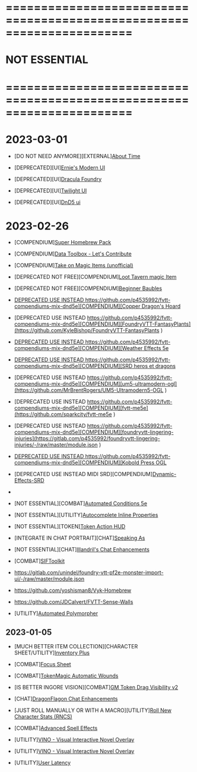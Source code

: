 # ======================================================================
# NOT ESSENTIAL 
# ======================================================================

# 2023-03-01

- [DO NOT NEED ANYMORE][EXTERNAL][About Time](https://gitlab.com/tposney/about-time )

- [DEPRECATED][UI][Ernie's Modern UI](https://github.com/ernieayala/ernies-modern-layout )
- [DEPRECATED][UI][Dracula Foundry](https://github.com/CasanovaSekova/dracula-foundry )
- [DEPRECATED][UI][Twilight UI](https://github.com/Rayuaz/twilight-ui)
- [DEPRECATED][UI][DnD5 ui](https://gitlab.com/sasmira/dnd-ui)

# 2023-02-26

- [COMPENDIUM][Super Homebrew Pack](https://github.com/SuperNar3k/foundry )
- [COMPENDIUM][Data Toolbox - Let's Contribute](https://github.com/SvenWerlen/fvtt-data-toolbox/tree/master/ )
- [COMPENDIUM][Take on Magic Items (unofficial)](https://github.com/brunocalado/takeonmagicitems )


- [DEPRECATED NOT FREE][COMPENDIUM][Loot Tavern magic Item](https://www.patreon.com/LootTavern )
- [DEPRECATED NOT FREE][COMPENDIUM][Beginner Baubles](https://foundryvtt.com/packages/ddd-beginner-baubles/ )

- [DEPRECATED USE INSTEAD https://github.com/p4535992/fvtt-compendiums-mix-dnd5e][COMPENDIUM][Copper Dragon's Hoard](https://github.com/copperdragongames/copperdragonhoard)
- [DEPRECATED USE INSTEAD https://github.com/p4535992/fvtt-compendiums-mix-dnd5e][COMPENDIUM][FoundryVTT-FantasyPlants](https://github.com/KyleBishop/FoundryVTT-FantasyPlants )
- [DEPRECATED USE INSTEAD https://github.com/p4535992/fvtt-compendiums-mix-dnd5e][COMPENDIUM][Weather Effects 5e](https://github.com/orangetruth/weather-effects-5e )
- [DEPRECATED USE INSTEAD https://github.com/p4535992/fvtt-compendiums-mix-dnd5e][COMPENDIUM][SRD heros et dragons](https://gitlab.com/lemaire.erw/srd-heros-et-dragons )
- [DEPRECATED USE INSTEAD https://github.com/p4535992/fvtt-compendiums-mix-dnd5e][COMPENDIUM][um5-ultramodern-ogl](https://github.com/MrBrentRogers/UM5-Ultramodern5-OGL )
- [DEPRECATED USE INSTEAD https://github.com/p4535992/fvtt-compendiums-mix-dnd5e][COMPENDIUM][fvtt-me5e](https://github.com/sparkcity/fvtt-me5e )
- [DEPRECATED USE INSTEAD https://github.com/p4535992/fvtt-compendiums-mix-dnd5e][COMPENDIUM][foundryvtt-lingering-injuries](https://gitlab.com/p4535992/foundryvtt-lingering-injuries/-/raw/master/module.json )
- [DEPRECATED USE INSTEAD https://github.com/p4535992/fvtt-compendiums-mix-dnd5e][COMPENDIUM][Kobold Press OGL](http://kpogl.wdfiles.com/local--files/home:home/module.json)
- [DEPRECATED USE INSTEAD MIDI SRD][COMPENDIUM][Dynamic-Effects-SRD](https://github.com/kandashi/Dynamic-Effects-SRD )
- 
- [NOT ESSENTIAL][COMBAT][Automated Conditions 5e](https://github.com/thatlonelybugbear/automated-conditions-5e)
- [NOT ESSENTIAL][UTILITY][Autocomplete Inline Properties](https://github.com/ghost-fvtt/FVTT-Autocomplete-Inline-Properties)
- [NOT ESSENTIAL][TOKEN][Token Action HUD](https://github.com/Drental/fvtt-tokenactionhud )
- [INTEGRATE IN CHAT PORTRAIT][CHAT][Speaking As](https://github.com/MrVauxs/speaking-as)
- [NOT ESSENTIAL][CHAT][Illandril's Chat Enhancements](https://github.com/illandril/FoundryVTT-chat-enhancements)
- [COMBAT][SIFToolkit](https://github.com/bitkiller0/SIFToolkit)
- https://gitlab.com/unindel/foundry-vtt-pf2e-monster-import-ui/-/raw/master/module.json
- https://github.com/yoshisman8/Vyk-Homebrew
- https://github.com/JDCalvert/FVTT-Sense-Walls
- [UTILITY][Automated Polymorpher](https://github.com/p4535992/foundryvtt-automated-polymorpher)

## 2023-01-05

- [MUCH BETTER ITEM COLLECTION][CHARACTER SHEET/UTILITY][Inventory Plus](https://github.com/p4535992/inventory-plus )
- [COMBAT][Focus Sheet](https://github.com/jagoe/fvtt-module-focus-sheet)

- [COMBAT][TokenMagic Automatic Wounds](https://github.com/shemetz/tokenmagic-automatic-wounds)
- [IS BETTER INGORE VISION][COMBAT][GM Token Drag Visibility v2](https://github.com/MAClavell/gm-token-drag-visibility-v2)
- [CHAT][DragonFlagon Chat Enhancements](https://github.com/flamewave000/dragonflagon-fvtt/tree/master/df-chat-enhance )
- [JUST ROLL MANUALLY OR WITH A MACRO][UTILITY][Roll New Character Stats (RNCS)](https://github.com/MrXofar/roll-new-character-stats)
- [COMBAT][Advanced Spell Effects](https://github.com/Vauryx/AdvancedSpellEffects)
- [UTILITY][VINO - Visual Interactive Novel Overlay](https://github.com/cswendrowski/FoundryVTT-ViNo)
- [UTILITY][VINO - Visual Interactive Novel Overlay](https://github.com/p4535992/foundryvtt-vino)
- [UTILITY][User Latency](https://github.com/mawburn/foundry-user-latency)
